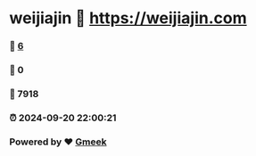 # weijiajin :link: https://weijiajin.com 
### :page_facing_up: [6](https://weijiajin.com/tag.html) 
### :speech_balloon: 0 
### :hibiscus: 7918 
### :alarm_clock: 2024-09-20 22:00:21 
### Powered by :heart: [Gmeek](https://github.com/Meekdai/Gmeek)
